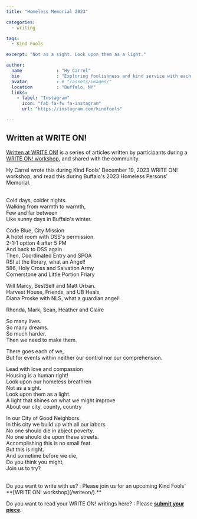 ```yaml
---
title: "Homeless Memorial 2023"

categories:
  - writing

tags:
  - Kind Fools

excerpt: "Not as a sight. Look upon them as a light."

author:
  name             : "Hy Carrel"
  bio              : "Exploring foolishness and kind service with each other."
  avatar           : # "/assets/images/"
  location         : "Buffalo, NY"
  links:
    - label: "Instagram"
      icon: "fab fa-fw fa-instagram"
      url: "https://instagram.com/kindfools"

---
```


## Written at WRITE ON!

[Written at WRITE ON!](/writtenat/) is a series of articles written by
participants during a [WRITE ON! workshop](/writeon),
and shared with the community.

Hy Carrel wrote this during Kind Fools' December 19, 2023  WRITE ON! workshop,
and read this during Buffalo's 2023 Homeless Persons' Memorial.

<br>
Cold days, colder nights.<br>
Walking from warmth to warmth,<br>
Few and far between<br>
Like sunny days in Buffalo's winter.

Code Blue, City Mission<br>
A hotel room with DSS's permission.<br>
2-1-1 option 4 after 5 PM<br>
And back to DSS again<br>
Then, Coordinated Entry and SPOA<br>
RSI at the library, what an Angel!<br>
586, Holy Cross and Salvation Army<br>
Cornerstone and Little Portion Friary

Will Marcy, BestSelf and Matt Urban.<br>
Harvest House, Friends, and UB Heals,<br>
Diana Proske with NLS, what a guardian angel!

Rhonda, Mark, Sean, Heather and Claire

So many lives.<br>
So many dreams.<br>
So much harder.<br>
Then we need to make them.

There goes each of we,<br>
But for events within neither our control nor our comprehension.

Lead with love and compassion<br>
Housing is a human right!<br>
Look upon our homeless breathren<br>
Not as a sight.<br>
Look upon them as a light.<br>
A light that shines on what we might improve<br>
About our city, county, country

In our City of Good Neighbors.<br>
In this city we build up with all our labors<br>
No one should die in abject poverty.<br>
No one should die upon these streets.<br>
Accomplishing this is no small feat.<br>
But this is right.<br>
And sometime before we die,<br>
Do you think you might,<br>
Join us to try?


<br>
Do you want to write with us?
:    Please join us for an upcoming Kind Fools' **[WRITE ON! workshop](/writeon/).**

Do you want to read your WRITE ON! writings here?
: Please **[submit your piece](/submit/).**
